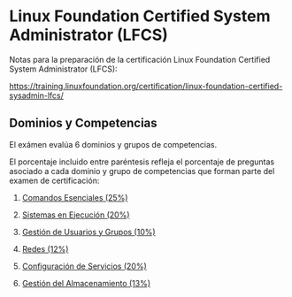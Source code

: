 # Linux Foundation Certified System Administrator (LFCS) 

Notas para la preparación de la certificación Linux Foundation Certified System Administrator (LFCS):

https://training.linuxfoundation.org/certification/linux-foundation-certified-sysadmin-lfcs/

## Dominios y Competencias

El exámen evalúa 6 dominios y grupos de competencias. 

El porcentaje incluido entre paréntesis refleja el porcentaje de preguntas asociado a cada dominio y grupo de competencias que forman parte del examen de certificación:

1. [Comandos Esenciales (25%)](ComandosEsenciales.md)

2. [Sistemas en Ejecución (20%)](SistemasEnEjecución.md)

3. [Gestión de Usuarios y Grupos (10%)](GestiónDeUsuariosYGrupos.md)

4. [Redes (12%)](Redes.md)

5. [Configuración de Servicios (20%)](ConfiguraciónDeServicios.md)

6. [Gestión del Almacenamiento (13%)](GestiónDelAlmacenamiento.md)
